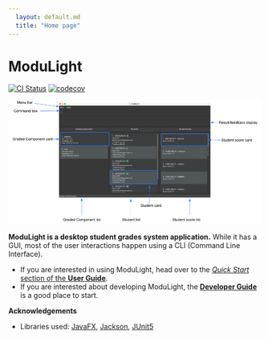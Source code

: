 ```yaml
---
  layout: default.md
  title: "Home page"
---
```


# ModuLight

[![CI Status](https://github.com/AY2324S1-CS2103T-W08-2/tp/workflows/Java%20CI/badge.svg)](https://github.com/AY2324S1-CS2103T-W08-2/tp/actions)
[![codecov](https://codecov.io/gh/AY2324S1-CS2103T-W08-2/tp/graph/badge.svg?token=DAJLBHDPYQ)](https://codecov.io/gh/AY2324S1-CS2103T-W08-2/tp)

![Ui](images/Ui_navigate.png)

**ModuLight is a desktop student grades system application.** While it has a GUI, most of the user interactions happen using a CLI (Command Line Interface).


* If you are interested in using ModuLight, head over to the [_Quick Start_ section of the **User Guide**](UserGuide.html#Quick-start).
* If you are interested about developing ModuLight, the [**Developer Guide**](DeveloperGuide.html) is a good place to start.


**Acknowledgements**

* Libraries used: [JavaFX](https://openjfx.io/), [Jackson](https://github.com/FasterXML/jackson), [JUnit5](https://github.com/junit-team/junit5)
